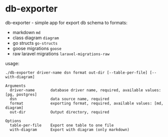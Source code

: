# db-exporter

db-exporter - simple app for export db schema to formats:
* markdown `md`
* class diagram `diagram`
* go structs `go-structs`
* goose migrations `goose`
* raw laravel migrations `laravel-migrations-raw`

usage:
```text
./db-exporter driver-name dsn format out-dir [--table-per-file] [--with-diagram]

Arguments
  driver-name       database driver name, required, available values: [pg, postgres]
  dsn               data source name, required
  format            exporting format, required, available values: [md, diagram]
  out-dir           Output directory, required

Options
  table-per-file    Export one table to one file
  with-diagram      Export with diagram (only markdown)
```
